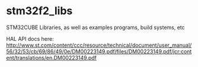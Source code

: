 # stm32f2_libs
STM32CUBE Libraries, as well as examples programs, build systems, etc

HAL API docs here: http://www.st.com/content/ccc/resource/technical/document/user_manual/56/32/53/cb/69/86/49/0e/DM00223149.pdf/files/DM00223149.pdf/jcr:content/translations/en.DM00223149.pdf
